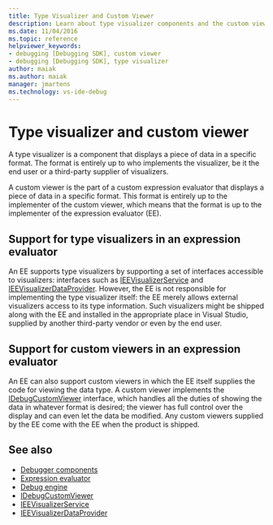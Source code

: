 ```yaml
---
title: Type Visualizer and Custom Viewer
description: Learn about type visualizer components and the custom viewers, which display data in a specific format, and the differences between them.
ms.date: 11/04/2016
ms.topic: reference
helpviewer_keywords:
- debugging [Debugging SDK], custom viewer
- debugging [Debugging SDK], type visualizer
author: maiak
ms.author: maiak
manager: jmartens
ms.technology: vs-ide-debug
---
```

# Type visualizer and custom viewer

A type visualizer is a component that displays a piece of data in a specific format. The format is entirely up to who implements the visualizer, be it the end user or a third-party supplier of visualizers.

 A custom viewer is the part of a custom expression evaluator that displays a piece of data in a specific format. This format is entirely up to the implementer of the custom viewer, which means that the format is up to the implementer of the expression evaluator (EE).

## Support for type visualizers in an expression evaluator
 An EE supports type visualizers by supporting a set of interfaces accessible to visualizers: interfaces such as [IEEVisualizerService](../../extensibility/debugger/reference/ieevisualizerservice.md) and [IEEVisualizerDataProvider](../../extensibility/debugger/reference/ieevisualizerdataprovider.md). However, the EE is not responsible for implementing the type visualizer itself: the EE merely allows external visualizers access to its type information. Such visualizers might be shipped along with the EE and installed in the appropriate place in Visual Studio, supplied by another third-party vendor or even by the end user.

## Support for custom viewers in an expression evaluator
 An EE can also support custom viewers in which the EE itself supplies the code for viewing the data type. A custom viewer implements the [IDebugCustomViewer](../../extensibility/debugger/reference/idebugcustomviewer.md) interface, which handles all the duties of showing the data in whatever format is desired; the viewer has full control over the display and can even let the data be modified. Any custom viewers supplied by the EE come with the EE when the product is shipped.

## See also
- [Debugger components](../../extensibility/debugger/debugger-components.md)
- [Expression evaluator](../../extensibility/debugger/expression-evaluator.md)
- [Debug engine](../../extensibility/debugger/debug-engine.md)
- [IDebugCustomViewer](../../extensibility/debugger/reference/idebugcustomviewer.md)
- [IEEVisualizerService](../../extensibility/debugger/reference/ieevisualizerservice.md)
- [IEEVisualizerDataProvider](../../extensibility/debugger/reference/ieevisualizerdataprovider.md)
